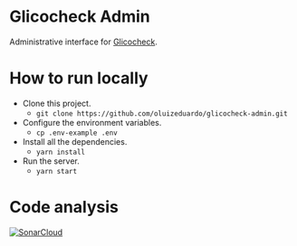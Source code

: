 # Glicocheck Admin
Administrative interface for [Glicocheck](https://github.com/oluizeduardo/glicocheck).

# How to run locally
- Clone this project.
    - `git clone https://github.com/oluizeduardo/glicocheck-admin.git`
- Configure the environment variables.
    - `cp .env-example .env`
- Install all the dependencies.
    - `yarn install`
- Run the server.
    - `yarn start`

# Code analysis
[![SonarCloud](https://sonarcloud.io/images/project_badges/sonarcloud-black.svg)](https://sonarcloud.io/summary/new_code?id=oluizeduardo_glicocheck-admin)
